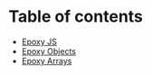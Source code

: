 # Table of contents

* [Epoxy JS](README.md)
* [Epoxy Objects](untitled.md)
* [Epoxy Arrays](epoxy-arrays.md)

